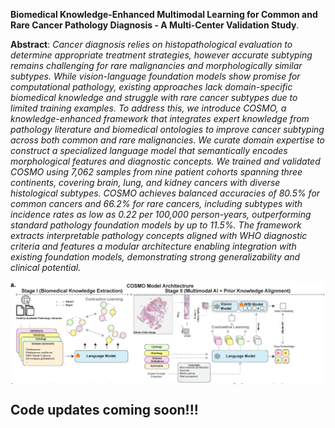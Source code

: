 
<b>Biomedical Knowledge-Enhanced Multimodal Learning for Common and Rare Cancer Pathology Diagnosis - A Multi-Center Validation Study</b>.

**Abstract**: _Cancer diagnosis relies on histopathological evaluation to determine appropriate treatment strategies, however accurate subtyping remains challenging for rare malignancies and morphologically similar subtypes. While vision-language foundation models show promise for computational pathology, existing approaches lack domain-specific biomedical knowledge and struggle with rare cancer subtypes due to limited training examples. To address this, we introduce COSMO, a knowledge-enhanced framework that integrates expert knowledge from pathology literature and biomedical ontologies to improve cancer subtyping across both common and rare malignancies. We curate domain expertise to construct a specialized language model that semantically encodes morphological features and diagnostic concepts. We trained and validated COSMO using 7,062 samples from nine patient cohorts spanning three continents, covering brain, lung, and kidney cancers with diverse histological subtypes. COSMO achieves balanced accuracies of 80.5\% for common cancers and 66.2\% for rare cancers, including subtypes with incidence rates as low as 0.22 per 100,000 person-years, outperforming standard pathology foundation models by up to 11.5\%. The framework extracts interpretable pathology concepts aligned with WHO diagnostic criteria and features a modular architecture enabling integration with existing foundation models, demonstrating strong generalizability and clinical potential._

<img src='docs/fig1.png' width="1400px" align="center"/>



## Code updates coming soon!!! 
